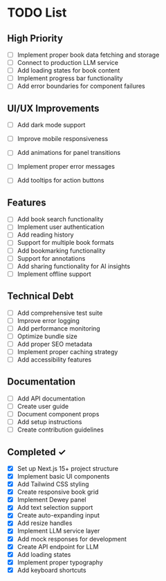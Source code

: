 # TODO List

## High Priority
- [ ] Implement proper book data fetching and storage
- [ ] Connect to production LLM service
- [ ] Add loading states for book content
- [ ] Implement progress bar functionality
- [ ] Add error boundaries for component failures

## UI/UX Improvements
- [ ] Add dark mode support
- [ ] Improve mobile responsiveness
- [ ] Add animations for panel transitions
- [ ] Implement proper error messages
- [ ] Add tooltips for action buttons


## Features
- [ ] Add book search functionality
- [ ] Implement user authentication
- [ ] Add reading history
- [ ] Support for multiple book formats
- [ ] Add bookmarking functionality
- [ ] Support for annotations
- [ ] Add sharing functionality for AI insights
- [ ] Implement offline support

## Technical Debt
- [ ] Add comprehensive test suite
- [ ] Improve error logging
- [ ] Add performance monitoring
- [ ] Optimize bundle size
- [ ] Add proper SEO metadata
- [ ] Implement proper caching strategy
- [ ] Add accessibility features

## Documentation
- [ ] Add API documentation
- [ ] Create user guide
- [ ] Document component props
- [ ] Add setup instructions
- [ ] Create contribution guidelines

## Completed ✓
- [x] Set up Next.js 15+ project structure
- [x] Implement basic UI components
- [x] Add Tailwind CSS styling
- [x] Create responsive book grid
- [x] Implement Dewey panel
- [x] Add text selection support
- [x] Create auto-expanding input
- [x] Add resize handles
- [x] Implement LLM service layer
- [x] Add mock responses for development
- [x] Create API endpoint for LLM
- [x] Add loading states
- [x] Implement proper typography
- [x] Add keyboard shortcuts 